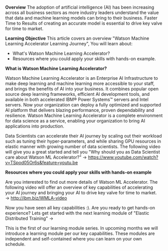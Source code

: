 ﻿


**Overview**
The adoption of artificial intelligence (AI) has been increasing across all business sectors as more industry leaders understand the value that data and machine learning models can bring to their business.        Faster Time to Results of creating an accurate model is essential to drive key valve for time to market.  

**Learning Objective**
This article covers an overview "Watson Machine Learning Accelerator Learning Journey",    You will learn about:

 - What's Watson Machine Learning Accelerator?
 - Resources where you could apply your skills with hands-on example.


**What is Watson Machine Learning Accelerator?**

Watson Machine Learning Accelerator is an  Enterprise AI Infrastructure to make deep learning and machine learning more accessible to your staff, and brings the benefits of AI into your business.  It combines popular open source deep learning frameworks, efficient AI development tools, and available in both accelerated IBM® Power Systems™ servers and Intel servers.   Now your organization can deploy a fully optimized and supported AI platform that delivers blazing performance, proven dependability and resilience. Watson Machine Learning Accelerator is a complete environment for data science as a service, enabling your organization to bring AI applications into production.


Data Scientists can accelerate their AI journey by scaling out their workload such as tuning their hyper-parameters,  and while sharing GPU resources in elastic manner with growing number of data scientists.      The following video will give you a great started and tell you "Why should you as Data Scientist care about Watson ML Accelerator?"
-> https://www.youtube.com/watch?v=TSpod05Or6s&feature=youtu.be




**Resources where you could apply your skills with hands-on example**

Are you interested to find out more details of Watson ML Accelerator.   The following video will offer an overview of key capabilities of accelerating your AI journey and bringing your AI to drive key valve for time to market.  
-> http://ibm.biz/WMLA-video


Now you have seen all key capabilities :).  Are you ready to get hands-on experience?   Lets get started with the next learning module of "Elastic Distributed Training" -> <new code pattern or blog link>


This is the first of our learning module series.     In upcoming months we will introduce a learning module per our key capabilities.   These modules are independent and self-contained where you can learn on your own schedule.




